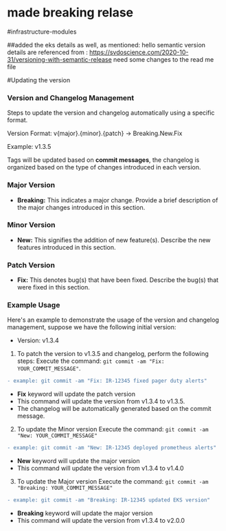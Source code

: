 # made breaking relase
#infrastructure-modules

##added the eks details as well, as mentioned:
hello
semantic version details are referenced from : https://svdoscience.com/2020-10-31/versioning-with-semantic-release
need some changes to the read me file


#Updating the version

### Version and Changelog Management

Steps to update the version and changelog automatically using a specific format.

Version Format: v{major}.{minor}.{patch} → Breaking.New.Fix

Example:
v1.3.5

Tags will be updated based on **commit messages**, the changelog is organized based on the type of changes introduced in each version.

### Major Version
- **Breaking:** This indicates a major change. Provide a brief description of the major changes introduced in this section.
### Minor Version
- **New:** This signifies the addition of new feature(s). Describe the new features introduced in this section.
### Patch Version
- **Fix:** This denotes bug(s) that have been fixed. Describe the bug(s) that were fixed in this section.

### Example Usage

Here's an example to demonstrate the usage of the version and changelog management, suppose we have the following initial version:

- Version: v1.3.4

1. To patch the version to v1.3.5 and changelog, perform the following steps:
Execute the command: `git commit -am "Fix: YOUR_COMMIT_MESSAGE"`.

```diff
- example: git commit -am "Fix: IR-12345 fixed pager duty alerts"
```
- **Fix** keyword will update the patch version
- This command will update the version from v1.3.4 to v1.3.5.
- The changelog will be automatically generated based on the commit message.

2. To update the Minor version
Execute the command: `git commit -am "New: YOUR_COMMIT_MESSAGE"`

```diff
- example: git commit -am "New: IR-12345 deployed prometheus alerts"
```
- **New** keyword will update the major version
- This command will update the version from v1.3.4 to v1.4.0

3. To update the Major version
Execute the command: `git commit -am "Breaking: YOUR_COMMIT_MESSAGE"`

```diff
- example: git commit -am "Breaking: IR-12345 updated EKS version"
```
- **Breaking** keyword will update the major version
- This command will update the version from v1.3.4 to v2.0.0
